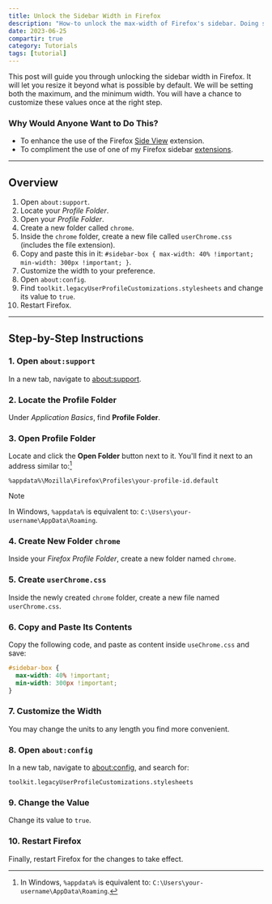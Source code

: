 ```yaml
---
title: Unlock the Sidebar Width in Firefox
description: "How-to unlock the max-width of Firefox's sidebar. Doing so net's you a better experience when using extensions within the sidebar."
date: 2023-06-25
compartir: true
category: Tutorials
tags: [tutorial]
---
```


This post will guide you through unlocking the sidebar width in Firefox. It will let you resize it beyond what is possible by default. We will be setting both the maximum, and the minimum width. You will have a chance to customize these values once at the right step.

### Why Would Anyone Want to Do This?

- To enhance the use of the Firefox [Side View](https://addons.mozilla.org/en-US/firefox/addon/side-view/) extension.
- To compliment the use of one of my Firefox sidebar [extensions](https://addons.mozilla.org/en-US/firefox/user/17772574/).

---

## Overview

1. Open `about:support`.
2. Locate your _Profile Folder_.
3. Open your _Profile Folder_.
4. Create a new folder called `chrome`.
5. Inside the `chrome` folder, create a new file called `userChrome.css` (includes the file extension).
6. Copy and paste this in it: `#sidebar-box { max-width: 40% !important; min-width: 300px !important; }`.
7. Customize the width to your preference.
8. Open `about:config`.
9. Find `toolkit.legacyUserProfileCustomizations.stylesheets` and change its value to `true`.
10. Restart Firefox.

---

## Step-by-Step Instructions

### 1. Open `about:support`

In a new tab, navigate to <about:support>.

### 2. Locate the Profile Folder

Under _Application Basics_, find **Profile Folder**.

### 3. Open Profile Folder

Locate and click the **Open Folder** button next to it. You'll find it next to an address similar to:[^1]

```shell
%appdata%\Mozilla\Firefox\Profiles\your-profile-id.default
```

> [!note]
> In Windows, `%appdata%` is equivalent to: `C:\Users\your-username\AppData\Roaming`.

### 4. Create New Folder `chrome`

Inside your _Firefox Profile Folder_, create a new folder named `chrome`.

### 5. Create `userChrome.css`

Inside the newly created `chrome` folder, create a new file named `userChrome.css`.

### 6. Copy and Paste Its Contents

Copy the following code, and paste as content inside `useChrome.css` and save:

```css title="userChrome.css"
#sidebar-box {
  max-width: 40% !important;
  min-width: 300px !important;
}
```

### 7. Customize the Width

You may change the units to any length you find more convenient.

### 8. Open `about:config`

In a new tab, navigate to [about:config](about:config), and search for:

```shell
toolkit.legacyUserProfileCustomizations.stylesheets
```

### 9. Change the Value

Change its value to `true`.

### 10. Restart Firefox

Finally, restart Firefox for the changes to take effect.

[^1]: In Windows, `%appdata%` is equivalent to: `C:\Users\your-username\AppData\Roaming`.
